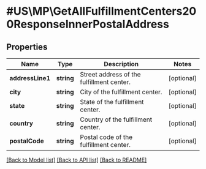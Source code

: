 # #US\MP\GetAllFulfillmentCenters200ResponseInnerPostalAddress

## Properties

Name | Type | Description | Notes
------------ | ------------- | ------------- | -------------
**addressLine1** | **string** | Street address of the fulfillment center. | [optional]
**city** | **string** | City of the fulfillment center. | [optional]
**state** | **string** | State of the fulfillment center. | [optional]
**country** | **string** | Country of the fulfillment center. | [optional]
**postalCode** | **string** | Postal code of the fulfillment center. | [optional]


[[Back to Model list]](../) [[Back to API list]](../../Api/US/MP) [[Back to README]](../../README.md)
